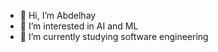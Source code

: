 - 👋 Hi, I’m Abdelhay
- 👀 I’m interested in AI and ML
- 🌱 I’m currently studying software engineering

<!---
Abdelhay1212/Abdelhay1212 is a ✨ special ✨ repository because its `README.md` (this file) appears on your GitHub profile.
You can click the Preview link to take a look at your changes.
--->
